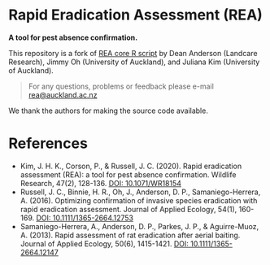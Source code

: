 # Rapid Eradication Assessment (REA)

**A tool for pest absence confirmation.**

This repository is a fork of [REA core R script](http://rea.is/) by Dean Anderson (Landcare
Research), Jimmy Oh (University of Auckland), and Juliana Kim (University of Auckland).

> For any questions, problems or feedback please e-mail rea@auckland.ac.nz

We thank the authors for making the source code available.

# References

- Kim, J. H. K., Corson, P., & Russell, J. C. (2020). Rapid eradication assessment (REA): a tool for
  pest absence confirmation. Wildlife Research, 47(2), 128-136.
  [DOI: 10.1071/WR18154](https://doi.org/10.1071/WR18154)
- Russell, J. C., Binnie, H. R., Oh, J., Anderson, D. P., Samaniego-Herrera, A. (2016). Optimizing
  confirmation of invasive species eradication with rapid eradication assessment. Journal of Applied
  Ecology, 54(1), 160-169.
  [DOI: 10.1111/1365-2664.12753](https://doi.org/10.1111/1365-2664.12753)
- Samaniego-Herrera, A., Anderson, D. P., Parkes, J. P., & Aguirre-Muoz, A. (2013). Rapid assessment
  of rat eradication after aerial baiting. Journal of Applied Ecology, 50(6), 1415-1421.
  [DOI: 10.1111/1365-2664.12147](https://doi.org/10.1111/1365-2664.12147)

